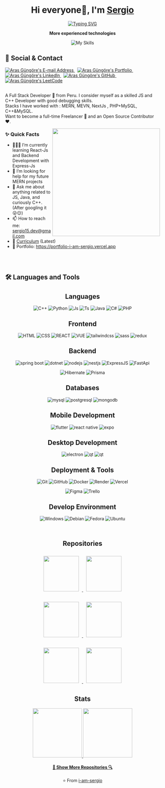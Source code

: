<!-- Mas configuraciones y temas en: https://github.com/topics/readme-stats -->
<div align="center">
 
# Hi everyone👋, I'm [Sergio](https://github.com/i-am-sergio)

<div align="center">

[![Typing SVG](https://readme-typing-svg.demolab.com/?lines=Fullstack+Developer+💻;Software+Engineer+👨‍💻&width=300&color=80ceff&size=25)](https://git.io/typing-svg)
</div>
</div>
<!-- Para los iconos: ![My Skills](https://skillicons.dev/icons?i=js,java,py,react,nodejs)](https://skillicons.dev) -->
<p align="center"><strong>More experienced technologies</strong></p>
<div align="center">
 
![My Skills](https://skillicons.dev/icons?i=java,cs,cpp,nodejs,py,react,mysql,mongodb)
</div>

## 📇 Social & Contact
<div align="left">
  <a href="mailto:sergio15.dev@gmail.com" target="_blank" rel="noreferrer"> <img alt="Aras Güngöre's E-mail Address" src="https://img.shields.io/badge/E&#8209;mail-D14836?style=for-the-badge&logo=gmail&logoColor=white" /> </a>
  &nbsp;
  <!--https://arasgungore.github.io/-->
  <a href="https://portfolio-i-am-sergio.vercel.app" target="blank" rel="noreferrer"> <img alt="Aras Güngöre's Portfolio" src="https://img.shields.io/badge/Portfolio-08203A?style=for-the-badge&logo=About.me&logoColor=white" /> </a>
  &nbsp;
  <a href="https://www.linkedin.com/in/sergio-daniel-mogollon-caceres-b36625250/" target="_blank" rel="noreferrer"> <img alt="Aras Güngöre's LinkedIn" src="https://img.shields.io/badge/LinkedIn-0077B5?style=for-the-badge&logo=linkedin&logoColor=white" /> </a>
  &nbsp;
  <a href="https://github.com/i-am-sergio" target="_blank" rel="noreferrer"> <img alt="Aras Güngöre's GitHub" src="https://img.shields.io/badge/GitHub-100000?style=for-the-badge&logo=github&logoColor=white" /> </a>
  &nbsp;
  <!--https://www.hackerrank.com/arasgungore-->
 <!--
  <a href="#" target="_blank" rel="noreferrer"> <img alt="Aras Güngöre's HackerRank" src="https://img.shields.io/badge/HackerRank-2EC866?style=for-the-badge&logo=HackerRank&logoColor=white" /> </a>
  &nbsp;
 -->
  <!--https://leetcode.com/arasgungore-->
  <a href="https://leetcode.com/zipdev/" target="blank" rel="noreferrer"> <img alt="Aras Güngöre's LeetCode" src="https://img.shields.io/badge/LeetCode-FFA116?style=for-the-badge&logo=LeetCode&logoColor=black" /> </a>
</div>
<!--
https://github.com/tandpfun/skill-icons
-->
<br>
<p>
A Full Stack Developer 🚀 from Peru. I consider myself as a skilled JS and C++ Developer with good debugging skills.
<br/>
Stacks I have worked with : MERN, MEVN, NextJs , PHP+MySQL, C++&MySQL.
<br/>
Want to become a full-time Freelancer 💸 and an Open Source Contributor ❤️.
</p>


<img align="right" src="https://raw.githubusercontent.com/trinib/trinib/main/.images/terminal.gif" width="350">
  
### ✨ Quick Facts

- 👨🏽‍💻 I’m currently learning React-Js and Backend Development with Express-Js
- 🤔 I’m looking for help for my future MERN projects
- 💬 Ask me about anything related to JS, Java, and curiously C++.(After googling it 😜😌)
- 📫 How to reach me: sergio15.dev@gmail.com
- 📝 [Curriculum](#) (Latest)
- 📱 Portfolio: https://portfolio-i-am-sergio.vercel.app

<br><br>

<!--https://simpleicons.org/  PARA LOS ICONOS -->
<!-- https://shields.io/badges/static-badge -->
## 🛠️ Languages and Tools

<h2 align="center">Languages</h2>
<div align="center">

![C++](https://img.shields.io/badge/c++-2d2f3b?style=for-the-badge&logo=cplusplus&logoColor=6c7ef5)
![Python](https://img.shields.io/badge/python-2d2f3b?style=for-the-badge&logo=python&logoColor=fdfdfd)
![Js](https://img.shields.io/badge/javascript-2d2f3b?style=for-the-badge&logo=javascript&logoColor=f8ff3b)
![Ts](https://img.shields.io/badge/typescript-2d2f3b?style=for-the-badge&logo=typescript&logoColor=3178C6)
![Java](https://img.shields.io/badge/java-2d2f3b?style=for-the-badge&logo=eclipse&logoColor=fdfdfd)
![C#](https://img.shields.io/badge/csharp-2d2f3b?style=for-the-badge&logo=csharp&logoColor=50d464)
![PHP](https://img.shields.io/badge/php-2d2f3b?style=for-the-badge&logo=php)

</div>

<h2 align="center">Frontend</h2>
<div align="center">

![HTML](https://img.shields.io/badge/html5-272936?style=for-the-badge&logo=html5&logoColor=ffa51f)
![CSS](https://img.shields.io/badge/css3-272936?style=for-the-badge&logo=css3&logoColor=3f8be8)
![REACT](https://img.shields.io/badge/react-272936?style=for-the-badge&logo=react&logoColor=61DAFB)
![VUE](https://img.shields.io/badge/vue-272936?style=for-the-badge&logo=vuedotjs&logoColor=4FC08D)
![tailwindcss](https://img.shields.io/badge/tailwindcss-272936?style=for-the-badge&logo=tailwindcss&logoColor=06B6D4)
![sass](https://img.shields.io/badge/sass-272936?style=for-the-badge&logo=sass&logoColor=#CC6699)
![redux](https://img.shields.io/badge/redux-272936?style=for-the-badge&logo=redux&logoColor=764ABC)
</div>

<h2 align="center">Backend</h2>
<div align="center">

![spring boot](https://img.shields.io/badge/springboot-2d2f3b?style=for-the-badge&logo=spring&logoColor=6DB33F)
![dotnet](https://img.shields.io/badge/DOTNET-2d2f3b?style=for-the-badge&logo=.net&logoColor=4287f5)
![nodejs](https://img.shields.io/badge/node%20js-2d2f3b?style=for-the-badge&logo=nodedotjs&logoColor=339933)
![nestjs](https://img.shields.io/badge/nestjs-2d2f3b?style=for-the-badge&logo=nestjs&logoColor=E0234E)
![ExpressJS](https://img.shields.io/badge/expressjs-2d2f3b?style=for-the-badge&logo=express&logoColor=f5f5f5)
![FastApi](https://img.shields.io/badge/fastapi-2d2f3b?style=for-the-badge&logo=fastapi&logoColor=009688)

![Hibernate](https://img.shields.io/badge/hibernate-2d2f3b?style=for-the-badge&logo=hibernate&logoColor=59666C)
![Prisma](https://img.shields.io/badge/prisma-2d2f3b?style=for-the-badge&logo=prisma&logoColor=5c7194)
<!--![Expressjs](https://img.shields.io/badge/-EXPRESSJS-black?style=flat-square&logo=Express)-->
<!--![Next.js](https://img.shields.io/badge/-NEXTJS-black?style=flat-square&logo=Next.js)-->
</div>

<h2 align="center">Databases</h2>
<div align="center">

![mysql](https://img.shields.io/badge/mysql-2d2f3b?style=for-the-badge&logo=mysql&logoColor=649dfa)
![postgresql](https://img.shields.io/badge/postgresql-2d2f3b?style=for-the-badge&logo=postgresql&logoColor=4169E1)
![mongodb](https://img.shields.io/badge/mongodb-2d2f3b?style=for-the-badge&logo=mongodb&logoColor=47A248)
<!--![SqlServer](https://img.shields.io/badge/-SQLSERVER-black?style=flat-square&logo=microsoftsqlserver)-->
<!--![Firebase](https://img.shields.io/badge/-FIREBASE-black?style=flat-square&logo=firebase)-->
</div>

<h2 align="center">Mobile Development</h2>
<div align="center">

![flutter](https://img.shields.io/badge/flutter-2d2f3b?style=for-the-badge&logo=flutter&logoColor=527dff)
![react native](https://img.shields.io/badge/react%20native-2d2f3b?style=for-the-badge&logo=react&logoColor=b5fffe)
![expo](https://img.shields.io/badge/expo-2d2f3b?style=for-the-badge&logo=expo&logoColor=fdfdfd)
</div>

<h2 align="center">Desktop Development</h2>
<div align="center">

![electron](https://img.shields.io/badge/electron-2d2f3b?style=for-the-badge&logo=electron)
![qt](https://img.shields.io/badge/qt-2d2f3b?style=for-the-badge&logo=qt&logoColor=41CD52)
![qt](https://img.shields.io/badge/cmake-2d2f3b?style=for-the-badge&logo=cmake&logoColor=f5f5f5)
</div>

<h2 align="center">Deployment & Tools</h2>
<div align="center">

![Git](https://img.shields.io/badge/git-2d2f3b?style=for-the-badge&logo=git&logoColor=F05032)
![GitHub](https://img.shields.io/badge/git-2d2f3b?style=for-the-badge&logo=github&logoColor=fdfdfd)
![Docker](https://img.shields.io/badge/docker-2d2f3b?style=for-the-badge&logo=docker&logoColor=2496ED)
![Render](https://img.shields.io/badge/render-2d2f3b?style=for-the-badge&logo=render&logoColor=46E3B7)
![Vercel](https://img.shields.io/badge/vercel-2d2f3b?style=for-the-badge&logo=figma&logoColor=F24E1E)

![Figma](https://img.shields.io/badge/figma-2d2f3b?style=for-the-badge&logo=figma)
![Trello](https://img.shields.io/badge/trello-2d2f3b?style=for-the-badge&logo=trello)
<!--![Railway](https://img.shields.io/badge/-RAILWAY-black?style=flat-square&logo=railway)-->
<!--![GithubPages](https://img.shields.io/badge/-GITHUBPAGES-black?style=flat-square&logo=githubpages)-->
</div>

<h2 align="center">Develop Environment</h2>
<div align="center">

![Windows](https://img.shields.io/badge/windows-2d2f3b?style=for-the-badge&logo=windows&logoColor=0078D4)
![Debian](https://img.shields.io/badge/debian-2d2f3b?style=for-the-badge&logo=debian&logoColor=ff4066)
![Fedora](https://img.shields.io/badge/fedora-2d2f3b?style=for-the-badge&logo=fedora&logoColor=51A2DA)
![Ubuntu](https://img.shields.io/badge/ubuntu-2d2f3b?style=for-the-badge&logo=ubuntu&logoColor=E95420)
</div>

<br>


<h2 align="center">Repositories</h2>

<p align="center">
  <a href="https://github.com/i-am-sergio/universe_social_network_web_app" title="Universe Social Network Web App">
    <img height="115" src="https://github-readme-stats.vercel.app/api/pin/?username=i-am-sergio&repo=universe_social_network_web_app&theme=midnight-purple" style="margin: 10px;">
  </a>
  <a href="https://github.com/ShinjiMC/Enrollment-Management-System-UNSA" title="Enrollment Management System UNSA">
    <img height="115" src="https://github-readme-stats.vercel.app/api/pin/?username=ShinjiMC&repo=Enrollment-Management-System-UNSA&theme=midnight-purple" style="margin: 10px;">
  </a>
</p>

<p align="center">
  <a href="https://github.com/i-am-sergio/ia_hackathon_project" title="Integrated WebApp flowers recognition with CNN">
    <img height="115" src="https://github-readme-stats.vercel.app/api/pin/?username=i-am-sergio&repo=ia_hackathon_project&theme=midnight-purple" style="margin: 10px;">
  </a>
  <a href="https://github.com/i-am-sergio/exercise-monitoring-system-opencv" title="Exercise Monitoring System with Pose Estimation">
    <img height="115" src="https://github-readme-stats.vercel.app/api/pin/?username=i-am-sergio&repo=exercise-monitoring-system-opencv&theme=midnight-purple" style="margin: 10px;">
  </a>
</p>

<p align="center">
  <a href="https://github.com/i-am-sergio/augmented-reality-modeled-object-visualizer" title="augmented-reality-modeled-object-visualizer">
    <img height="115" src="https://github-readme-stats.vercel.app/api/pin/?username=i-am-sergio&repo=augmented-reality-modeled-object-visualizer&theme=midnight-purple" style="margin: 10px;">
  </a>
  <a href="https://github.com/i-am-sergio/things" title="Rollin Microservices App">
    <img height="115" src="https://github-readme-stats.vercel.app/api/pin/?username=i-am-sergio&repo=things&theme=midnight-purple" style="margin: 10px;">
  </a>
</p>


<h2 align="center">Stats</h2>

<div align="center">

<a href="https://github.com/anuraghazra/github-readme-stats" title="Go to Source">
  <img height="160" src="https://github-readme-stats.vercel.app/api?username=i-am-sergio&show_icons=true&theme=midnight-purple">
</a>
<a href="https://github.com/trinib/AdGuard-WireGuard-Unbound-Cloudflare">
  <img height="160" src="https://github-readme-stats.vercel.app/api/top-langs/?username=i-am-sergio&layout=compact&theme=midnight-purple">
</a>
</div>

<!--
<a href="https://github.com/anuraghazra/github-readme-stats" margin-left="100px">
  <img width="50%" height="200" src="https://github-readme-stats.vercel.app/api/top-langs/?username=heros789-sergio&layout=compact&theme=midnight-purple" />
</a>
-->

<!--📈ACTIVITYGRAPH / configuraciones y temas del grafico aqui: https://github.com/i-am-sergio/github-readme-activity-graph#customization -->

<h4 align="center"><a href="https://github.com/i-am-sergio?tab=repositories" title="Show More Repositories">🔎 Show More Repositories 🔍</a></h4>
<p align = "center">⭐ From <a href="https://portfolio-i-am-sergio.vercel.app">i-am-sergio</a></p>
<div align="center">

